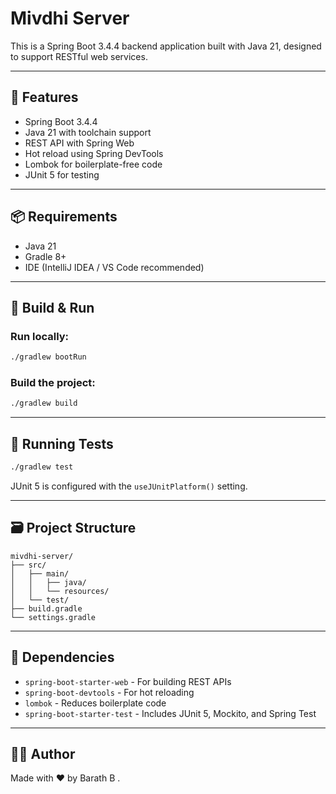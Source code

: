 
# Mivdhi Server

This is a Spring Boot 3.4.4 backend application built with Java 21, designed to support RESTful web services.

---

## 🚀 Features

- Spring Boot 3.4.4
- Java 21 with toolchain support
- REST API with Spring Web
- Hot reload using Spring DevTools
- Lombok for boilerplate-free code
- JUnit 5 for testing

---

## 📦 Requirements

- Java 21
- Gradle 8+
- IDE (IntelliJ IDEA / VS Code recommended)

---

## 🔧 Build & Run

### Run locally:

```bash
./gradlew bootRun
```

### Build the project:

```bash
./gradlew build
```

---

## 🧪 Running Tests

```bash
./gradlew test
```

JUnit 5 is configured with the `useJUnitPlatform()` setting.

---

## 🗃 Project Structure

```
mivdhi-server/
├── src/
│   ├── main/
│   │   ├── java/
│   │   └── resources/
│   └── test/
├── build.gradle
└── settings.gradle
```

---

## 🔌 Dependencies

- `spring-boot-starter-web` - For building REST APIs
- `spring-boot-devtools` - For hot reloading
- `lombok` - Reduces boilerplate code
- `spring-boot-starter-test` - Includes JUnit 5, Mockito, and Spring Test

---

## 🧑‍💻 Author

Made with ❤️ by Barath B .

